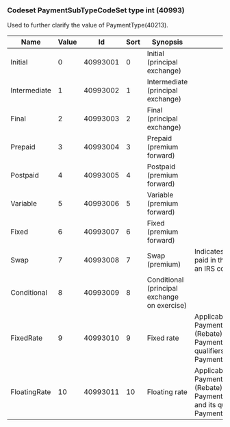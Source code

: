 ### Codeset PaymentSubTypeCodeSet type int (40993)

Used to further clarify the value of PaymentType(40213).

| Name         | Value | Id       | Sort | Synopsis                                     | Elaboration                                                                                                                               |
|--------------|-------|----------|------|----------------------------------------------|-------------------------------------------------------------------------------------------------------------------------------|
| Initial      | 0     | 40993001 | 0    | Initial (principal exchange)                 |                                                                                                                                |
| Intermediate | 1     | 40993002 | 1    | Intermediate (principal exchange)            |                                                                                                                                |
| Final        | 2     | 40993003 | 2    | Final (principal exchange)                   |                                                                                                                                |
| Prepaid      | 3     | 40993004 | 3    | Prepaid (premium forward)                    |                                                                                                                                |
| Postpaid     | 4     | 40993005 | 4    | Postpaid (premium forward)                   |                                                                                                                                |
| Variable     | 5     | 40993006 | 5    | Variable (premium forward)                   |                                                                                                                                |
| Fixed        | 6     | 40993007 | 6    | Fixed (premium forward)                      |                                                                                                                                |
| Swap         | 7     | 40993008 | 7    | Swap (premium)                               | Indicates that the premium is to be paid in the style of payments under an IRS contract.                                                  |
| Conditional  | 8     | 40993009 | 8    | Conditional (principal exchange on exercise) |                                                                                                                                |
| FixedRate    | 9     | 40993010 | 9    | Fixed rate                                   | Applicable to PaymentType(40213)=14 (Rebate) for which PaymentFixedRate(43097) and its qualifiers supersede PaymentAmount(40217).         |
| FloatingRate | 10    | 40993011 | 10   | Floating rate                                | Applicable to PaymentType(40213)=14 (Rebate) for which PaymentFloatingRateIndex(43098) and its qualifiers supersede PaymentAmount(40217). |

